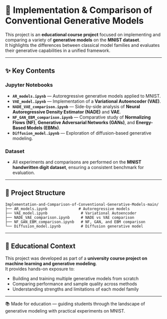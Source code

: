# 🧩 Implementation & Comparison of Conventional Generative Models

This project is an **educational course project** focused on implementing and comparing a variety of **generative models** on the **MNIST dataset**.  
It highlights the differences between classical model families and evaluates their generative capabilities in a unified framework.

---

## ✨ Key Contents

### Jupyter Notebooks
- **`AR_models.ipynb`** — Autoregressive generative models applied to MNIST.  
- **`VAE_model.ipynb`** — Implementation of a **Variational Autoencoder (VAE)**.  
- **`NADE_VAE_comparison.ipynb`** — Side-by-side analysis of **Neural Autoregressive Density Estimator (NADE)** and **VAE**.  
- **`NF_GAN_EBM_comparison.ipynb`** — Comparative study of **Normalizing Flows (NF)**, **Generative Adversarial Networks (GANs)**, and **Energy-Based Models (EBMs)**.  
- **`Diffusion_model.ipynb`** — Exploration of diffusion-based generative modeling.  

### Dataset
- All experiments and comparisons are performed on the **MNIST handwritten digit dataset**, ensuring a consistent benchmark for evaluation.

---

## 🧱 Project Structure
```
Implementation-and-Comparison-of-Conventional-Generative-Models-main/
├── AR_models.ipynb              # Autoregressive models
├── VAE_model.ipynb               # Variational Autoencoder
├── NADE_VAE_comparison.ipynb     # NADE vs VAE comparison
├── NF_GAN_EBM_comparison.ipynb   # NF, GAN, and EBM comparison
└── Diffusion_model.ipynb         # Diffusion generative model
```

---

## 🎯 Educational Context
This project was developed as part of a **university course project on machine learning and generative modeling**.  
It provides hands-on exposure to:  
- Building and training multiple generative models from scratch  
- Comparing performance and sample quality across methods  
- Understanding strengths and limitations of each model family  

---

📚 Made for education — guiding students through the landscape of generative modeling with practical experiments on MNIST.
